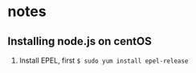 # notes


## Installing node.js on centOS

1. Install EPEL, first 
```$ sudo yum install epel-release```


